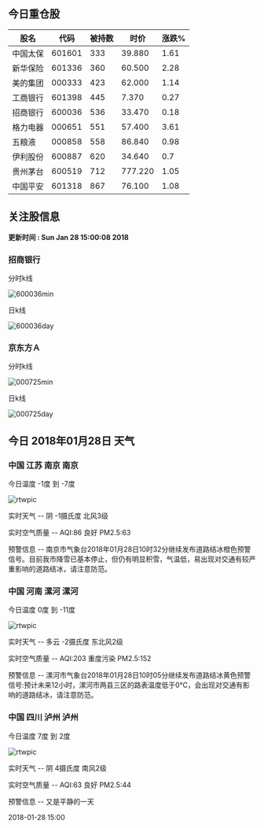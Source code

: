 
## 今日重仓股 

|股名|代码|被持数|时价|涨跌%|
|---|---|---|---|---|
|中国太保|601601|333|39.880|1.61|
|新华保险|601336|360|60.500|2.28|
|美的集团|000333|423|62.000|1.14|
|工商银行|601398|445|7.370|0.27|
|招商银行|600036|536|33.470|0.18|
|格力电器|000651|551|57.400|3.61|
|五粮液|000858|558|86.840|0.98|
|伊利股份|600887|620|34.640|0.7|
|贵州茅台|600519|712|777.220|1.05|
|中国平安|601318|867|76.100|1.08|

## 关注股信息
**更新时间 : Sun Jan 28 15:00:08 2018**
### 招商银行 
分时k线

![600036min](http://image.sinajs.cn/newchart/min/n/sh600036.gif)

日k线

![600036day](http://image.sinajs.cn/newchart/daily/n/sh600036.gif)

### 京东方Ａ 
分时k线

![000725min](http://image.sinajs.cn/newchart/min/n/sz000725.gif)

日k线

![000725day](http://image.sinajs.cn/newchart/daily/n/sz000725.gif)
## 今日 2018年01月28日 天气
### 中国 江苏 南京 南京

今日温度 -1度 到 -7度

![rtwpic](http://app1.showapi.com/weather/icon/day/02.png)

实时天气 -- 阴 -1摄氏度 北风3级

实时空气质量 -- AQI:86 良好 PM2.5:63

预警信息 -- 南京市气象台2018年01月28日10时32分继续发布道路结冰橙色预警信号。目前我市降雪已基本停止，但仍有明显积雪，气温低，易出现对交通有较严重影响的道路结冰，请注意防范。
    
### 中国 河南 漯河 漯河

今日温度 0度 到 -11度

![rtwpic](http://app1.showapi.com/weather/icon/day/01.png)

实时天气 -- 多云 -2摄氏度 东北风2级

实时空气质量 -- AQI:203 重度污染 PM2.5:152

预警信息 -- 漯河市气象台2018年01月28日10时05分继续发布道路结冰黄色预警信号:预计未来12小时，漯河市两县三区的路表温度低于0℃，会出现对交通有影响的道路结冰，请注意防范。
    
### 中国 四川 泸州 泸州

今日温度 7度 到 2度

![rtwpic](http://app1.showapi.com/weather/icon/day/02.png)

实时天气 -- 阴 4摄氏度 南风2级

实时空气质量 -- AQI:63 良好 PM2.5:44

预警信息 -- 又是平静的一天
    
2018-01-28 15:00